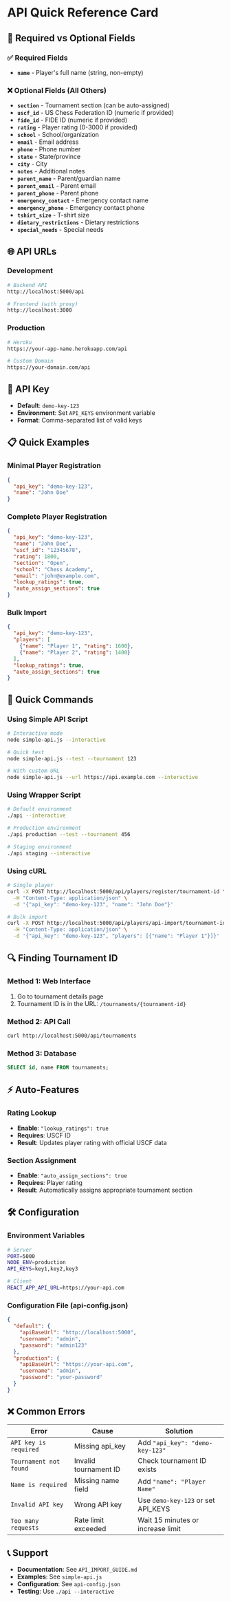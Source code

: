 # API Quick Reference Card

## 🎯 Required vs Optional Fields

### ✅ Required Fields
- **`name`** - Player's full name (string, non-empty)

### ❌ Optional Fields (All Others)
- **`section`** - Tournament section (can be auto-assigned)
- **`uscf_id`** - US Chess Federation ID (numeric if provided)
- **`fide_id`** - FIDE ID (numeric if provided)
- **`rating`** - Player rating (0-3000 if provided)
- **`school`** - School/organization
- **`email`** - Email address
- **`phone`** - Phone number
- **`state`** - State/province
- **`city`** - City
- **`notes`** - Additional notes
- **`parent_name`** - Parent/guardian name
- **`parent_email`** - Parent email
- **`parent_phone`** - Parent phone
- **`emergency_contact`** - Emergency contact name
- **`emergency_phone`** - Emergency contact phone
- **`tshirt_size`** - T-shirt size
- **`dietary_restrictions`** - Dietary restrictions
- **`special_needs`** - Special needs

## 🌐 API URLs

### Development
```bash
# Backend API
http://localhost:5000/api

# Frontend (with proxy)
http://localhost:3000
```

### Production
```bash
# Heroku
https://your-app-name.herokuapp.com/api

# Custom Domain
https://your-domain.com/api
```

## 🔑 API Key
- **Default**: `demo-key-123`
- **Environment**: Set `API_KEYS` environment variable
- **Format**: Comma-separated list of valid keys

## 📋 Quick Examples

### Minimal Player Registration
```json
{
  "api_key": "demo-key-123",
  "name": "John Doe"
}
```

### Complete Player Registration
```json
{
  "api_key": "demo-key-123",
  "name": "John Doe",
  "uscf_id": "12345678",
  "rating": 1800,
  "section": "Open",
  "school": "Chess Academy",
  "email": "john@example.com",
  "lookup_ratings": true,
  "auto_assign_sections": true
}
```

### Bulk Import
```json
{
  "api_key": "demo-key-123",
  "players": [
    {"name": "Player 1", "rating": 1600},
    {"name": "Player 2", "rating": 1400}
  ],
  "lookup_ratings": true,
  "auto_assign_sections": true
}
```

## 🚀 Quick Commands

### Using Simple API Script
```bash
# Interactive mode
node simple-api.js --interactive

# Quick test
node simple-api.js --test --tournament 123

# With custom URL
node simple-api.js --url https://api.example.com --interactive
```

### Using Wrapper Script
```bash
# Default environment
./api --interactive

# Production environment
./api production --test --tournament 456

# Staging environment
./api staging --interactive
```

### Using cURL
```bash
# Single player
curl -X POST http://localhost:5000/api/players/register/tournament-id \
  -H "Content-Type: application/json" \
  -d '{"api_key": "demo-key-123", "name": "John Doe"}'

# Bulk import
curl -X POST http://localhost:5000/api/players/api-import/tournament-id \
  -H "Content-Type: application/json" \
  -d '{"api_key": "demo-key-123", "players": [{"name": "Player 1"}]}'
```

## 🔍 Finding Tournament ID

### Method 1: Web Interface
1. Go to tournament details page
2. Tournament ID is in the URL: `/tournaments/{tournament-id}`

### Method 2: API Call
```bash
curl http://localhost:5000/api/tournaments
```

### Method 3: Database
```sql
SELECT id, name FROM tournaments;
```

## ⚡ Auto-Features

### Rating Lookup
- **Enable**: `"lookup_ratings": true`
- **Requires**: USCF ID
- **Result**: Updates player rating with official USCF data

### Section Assignment
- **Enable**: `"auto_assign_sections": true`
- **Requires**: Player rating
- **Result**: Automatically assigns appropriate tournament section

## 🛠️ Configuration

### Environment Variables
```bash
# Server
PORT=5000
NODE_ENV=production
API_KEYS=key1,key2,key3

# Client
REACT_APP_API_URL=https://your-api.com
```

### Configuration File (api-config.json)
```json
{
  "default": {
    "apiBaseUrl": "http://localhost:5000",
    "username": "admin",
    "password": "admin123"
  },
  "production": {
    "apiBaseUrl": "https://your-api.com",
    "username": "admin",
    "password": "your-password"
  }
}
```

## ❌ Common Errors

| Error | Cause | Solution |
|-------|-------|----------|
| `API key is required` | Missing api_key | Add `"api_key": "demo-key-123"` |
| `Tournament not found` | Invalid tournament ID | Check tournament ID exists |
| `Name is required` | Missing name field | Add `"name": "Player Name"` |
| `Invalid API key` | Wrong API key | Use `demo-key-123` or set API_KEYS |
| `Too many requests` | Rate limit exceeded | Wait 15 minutes or increase limit |

## 📞 Support

- **Documentation**: See `API_IMPORT_GUIDE.md`
- **Examples**: See `simple-api.js`
- **Configuration**: See `api-config.json`
- **Testing**: Use `./api --interactive`
